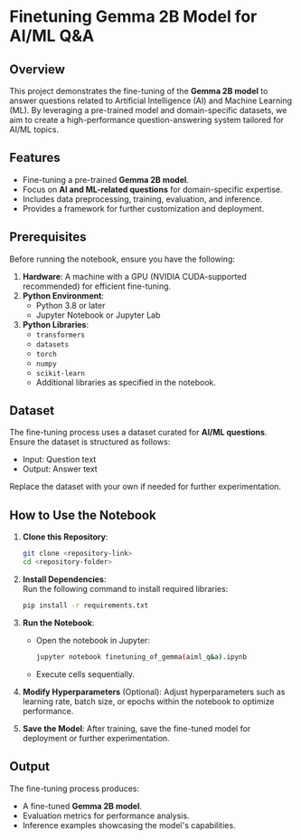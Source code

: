 # Finetuning Gemma 2B Model for AI/ML Q&A

## Overview

This project demonstrates the fine-tuning of the **Gemma 2B model** to answer questions related to Artificial Intelligence (AI) and Machine Learning (ML). By leveraging a pre-trained model and domain-specific datasets, we aim to create a high-performance question-answering system tailored for AI/ML topics.

## Features

- Fine-tuning a pre-trained **Gemma 2B model**.
- Focus on **AI and ML-related questions** for domain-specific expertise.
- Includes data preprocessing, training, evaluation, and inference.
- Provides a framework for further customization and deployment.

## Prerequisites

Before running the notebook, ensure you have the following:

1. **Hardware**: A machine with a GPU (NVIDIA CUDA-supported recommended) for efficient fine-tuning.
2. **Python Environment**:
   - Python 3.8 or later
   - Jupyter Notebook or Jupyter Lab
3. **Python Libraries**:
   - `transformers`
   - `datasets`
   - `torch`
   - `numpy`
   - `scikit-learn`
   - Additional libraries as specified in the notebook.

## Dataset

The fine-tuning process uses a dataset curated for **AI/ML questions**. Ensure the dataset is structured as follows:
- Input: Question text
- Output: Answer text

Replace the dataset with your own if needed for further experimentation.

## How to Use the Notebook

1. **Clone this Repository**:  
   ```bash
   git clone <repository-link>
   cd <repository-folder>
   ```
2. **Install Dependencies**:  
   Run the following command to install required libraries:
   ```bash
   pip install -r requirements.txt
   ```
3. **Run the Notebook**:
   - Open the notebook in Jupyter:
     ```bash
     jupyter notebook finetuning_of_gemma(aiml_q&a).ipynb
     ```
   - Execute cells sequentially.

4. **Modify Hyperparameters** (Optional):
   Adjust hyperparameters such as learning rate, batch size, or epochs within the notebook to optimize performance.

5. **Save the Model**:
   After training, save the fine-tuned model for deployment or further experimentation.

## Output

The fine-tuning process produces:
- A fine-tuned **Gemma 2B model**.
- Evaluation metrics for performance analysis.
- Inference examples showcasing the model's capabilities.
